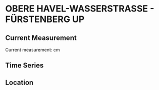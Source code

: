 # OBERE HAVEL-WASSERSTRASSE - FÜRSTENBERG UP

## Current Measurement

Current measurement: <Value topic="rivers/pegel-online/OHW/FÜRSTENBERG_UP/measurementValue"/> cm

## Time Series

<TimeSeries topic="rivers/pegel-online/OHW/FÜRSTENBERG_UP/measurementValue" period="week" />

## Location

<WorldMap>
  <Marker lat="53.181644740175" lon="13.146453850948914" labelTopic="rivers/pegel-online/OHW/FÜRSTENBERG_UP" />
</WorldMap>
